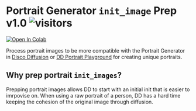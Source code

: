 # Portrait Generator `init_image` Prep v1.0 ![visitors](https://visitor-badge.glitch.me/badge?page_id=portrait-generator-prep-images-git&left_color=blue&right_color=orange)
<a href="https://rebrand.ly/noodle-soup-prompts"><img src="https://colab.research.google.com/assets/colab-badge.svg" alt="Open In Colab"/></a>

Process portrait images to be more compatible with the Portrait Generator in [Disco Diffusion](https://discodiffusion.com/) or [DD Portrait Playground](https://rebrand.ly/portrait-playground) for creating unique portraits.

## Why prep portrait `init_images`?

Prepping portrait images allows DD to start with an initial init that is easier to imrpovise on. When using a raw portrait of a person, DD has a hard time keeping the cohesion of the original image through diffusion.
